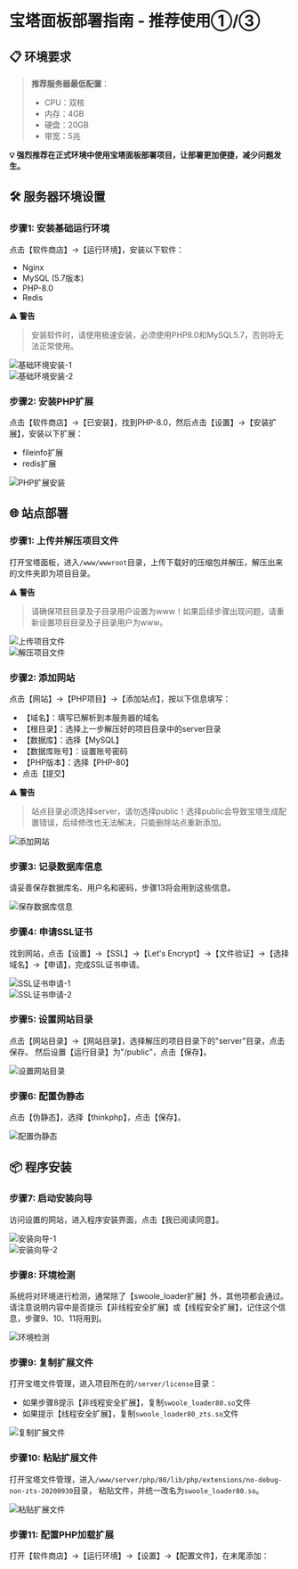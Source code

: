 # 宝塔面板部署指南 - 推荐使用①/③

## 📋 环境要求

> **推荐服务器最低配置**：
> - CPU：双核
> - 内存：4GB
> - 硬盘：20GB
> - 带宽：5兆

**💡 强烈推荐在正式环境中使用宝塔面板部署项目，让部署更加便捷，减少问题发生。**

## 🛠️ 服务器环境设置

### **步骤1**: 安装基础运行环境

点击【软件商店】→【运行环境】，安装以下软件：
- Nginx
- MySQL (5.7版本)
- PHP-8.0
- Redis

⚠️ **警告**
> 安装软件时，请使用极速安装，必须使用PHP8.0和MySQL5.7，否则将无法正常使用。

![基础环境安装-1](https://doc.mddai.cn/docs/images/cp/deployment/bt/bt-env-1.png)  
![基础环境安装-2](https://doc.mddai.cn/docs/images/cp/deployment/bt/bt-env-2.png)  

### **步骤2**: 安装PHP扩展

点击【软件商店】→【已安装】，找到PHP-8.0，然后点击【设置】→【安装扩展】，安装以下扩展：
- fileinfo扩展
- redis扩展

![PHP扩展安装](https://doc.mddai.cn/docs/images/cp/deployment/bt/bt-env-3.png)  

## 🌐 站点部署

### **步骤1**: 上传并解压项目文件

打开宝塔面板，进入`/www/wwwroot`目录，上传下载好的压缩包并解压，解压出来的文件夹即为项目目录。

⚠️ **警告**
> 请确保项目目录及子目录用户设置为www！如果后续步骤出现问题，请重新设置项目目录及子目录用户为www。

![上传项目文件](https://doc.mddai.cn/docs/images/cp/deployment/bt/bt-1-1.png)  
![解压项目文件](https://doc.mddai.cn/docs/images/cp/deployment/bt/bt-1-2.png)  

### **步骤2**: 添加网站

点击【网站】→【PHP项目】→【添加站点】，按以下信息填写：
- 【域名】：填写已解析到本服务器的域名
- 【根目录】：选择上一步解压好的项目目录中的server目录
- 【数据库】：选择【MySQL】
- 【数据库账号】：设置账号密码
- 【PHP版本】：选择【PHP-80】
- 点击【提交】

⚠️ **警告**
> 站点目录必须选择server，请勿选择public！选择public会导致宝塔生成配置错误，后续修改也无法解决，只能删除站点重新添加。

![添加网站](https://doc.mddai.cn/docs/images/cp/deployment/bt/bt-2.png)  

### **步骤3**: 记录数据库信息

请妥善保存数据库名、用户名和密码，步骤13将会用到这些信息。

![保存数据库信息](https://doc.mddai.cn/docs/images/cp/deployment/bt/bt-3.png)  

### **步骤4**: 申请SSL证书

找到网站，点击【设置】→【SSL】→【Let's Encrypt】→【文件验证】→【选择域名】→【申请】，完成SSL证书申请。

![SSL证书申请-1](https://doc.mddai.cn/docs/images/cp/deployment/bt/bt-4-1.png)  
![SSL证书申请-2](https://doc.mddai.cn/docs/images/cp/deployment/bt/bt-4-2.png)  

### **步骤5**: 设置网站目录

点击【网站目录】→【网站目录】，选择解压的项目目录下的"server"目录，点击保存。
然后设置【运行目录】为"/public"，点击【保存】。

![设置网站目录](https://doc.mddai.cn/docs/images/cp/deployment/bt/bt-5.png)  

### **步骤6**: 配置伪静态

点击【伪静态】，选择【thinkphp】，点击【保存】。

![配置伪静态](https://doc.mddai.cn/docs/images/cp/deployment/bt/bt-6.png)  

## 📦 程序安装

### **步骤7**: 启动安装向导

访问设置的网站，进入程序安装界面，点击【我已阅读同意】。

![安装向导-1](https://doc.mddai.cn/docs/images/cp/deployment/bt/bt-7-1.png)  
![安装向导-2](https://doc.mddai.cn/docs/images/cp/deployment/bt/bt-7-2.png)  

### **步骤8**: 环境检测

系统将对环境进行检测，通常除了【swoole_loader扩展】外，其他项都会通过。
请注意说明内容中是否提示【非线程安全扩展】或【线程安全扩展】，记住这个信息，步骤9、10、11将用到。

![环境检测](https://doc.mddai.cn/docs/images/cp/deployment/bt/bt-8.png)  

### **步骤9**: 复制扩展文件

打开宝塔文件管理，进入项目所在的`/server/license`目录：
- 如果步骤8提示【非线程安全扩展】，复制`swoole_loader80.so`文件
- 如果提示【线程安全扩展】，复制`swoole_loader80_zts.so`文件

![复制扩展文件](https://doc.mddai.cn/docs/images/cp/deployment/bt/bt-9.png)  

### **步骤10**: 粘贴扩展文件

打开宝塔文件管理，进入`/www/server/php/80/lib/php/extensions/no-debug-non-zts-20200930`目录，
粘贴文件，并统一改名为`swoole_loader80.so`。

![粘贴扩展文件](https://doc.mddai.cn/docs/images/cp/deployment/bt/bt-10.png)  

### **步骤11**: 配置PHP加载扩展

打开【软件商店】→【运行环境】→【设置】→【配置文件】，在末尾添加：
